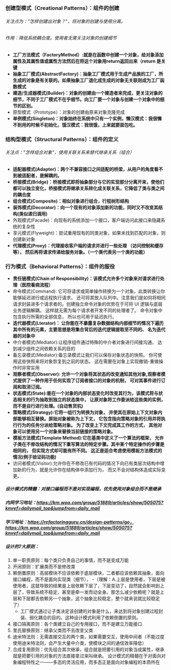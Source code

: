 ### 创建型模式（Creational Patterns）：组件的创建
###### 关注点为："怎样创建出对象？"，将对象的创建与使用分离。
###### 作用：降低系统耦合度。使用者无需关注对象的创建细节
- **工厂方法模式（FactoryMethod）:就是在函数中创建一个对象，给对象添加属性及其属性值或属性方法然后在将这个对象用return返回出来（return 是关键**
- **抽象工厂模式(AbstractFactory)：抽象工厂模式用于生成产品族的工厂，所生成的对象是有关联的。如果抽象工厂退化成生成的对象无关联则成为工厂函数模式**
- **建造/生成器模式(Builder)：对象的创建由一个建造者来完成，更关注对象的细节，不同于工厂模式不在乎细节。向工厂要一个对象与创建一个对象中的细节的区别。**
- 原型模式（Prototype）：对象的创建由原来对象克隆完成
- **单例模式(Singleton)：对象始终在系统中只有一个实例，懒汉模式：我很懒不到用的时候不初始化，饿汉模式：我很饿，上来就要面包吃。**

### 结构型模式（Structural Patterns）：组件的定义
###### 关注点："怎样组合对象"，使用关联关系来替代继承关系（组合）
- **适配器模式(Adapter)：两个不兼容接口之间适配的桥梁，从用户的角度看不到被适配者，是解耦的。**
- **桥接模式(Bridge)：桥接模式即将抽象部分与它的实现部分分离开来，使他们都可以独立变化，桥接模式将继承关系转化成关联关系，它降低了类与类之间的耦合度**
- **组合模式(Composite)：相似对象进行组合，行程树形结构**
- **装饰模式(Decorator)：向一个现有的对象添加新的功能，同时又不改变其结构(类似递归调用)**
- 外观模式(Facade)：向现有的系统添加一个接口，客户端访问此接口来隐藏系统的复杂性
- 享元模式(Flyweight)：尝试重用现有的同类对象，如果未找到匹配的对象，则创建新对象
- **代理模式(Proxy)：代理接收客户端的请求并进行一些处理 （访问控制和缓存等）， 然后再将请求传递给服务对象。（一个类代表另一个类的功能）**

### 行为模式（Behavioral Patterns）：组件的服役
- **责任链模式(Chain of Responsibility)：该模式允许多个对象来对请求进行处理（医院看病流程）**
- 命令模式(Command): 它可将请求或简单操作转换为一个对象。此类转换让你能够延迟进行或远程执行请求， 还可将其放入队列中。注意我们是如何将相同请求封装进多个请求者的。创建独立命令对象的优势在于可将 UI 逻辑与底层业务逻辑解耦。 这样就无需为每个请求者开发不同的处理者了。 命令对象中包含执行所需的全部信息， 所以也可用于延迟执行。
- **迭代器模式(Lterator)： 让你能在不暴露复杂数据结构内部细节的情况下遍历其中所有的元素，主要思想是将集合背后的迭代逻辑提取至不同的、 名为迭代器的对象中**
- 中介者模式(Mediator):让程序组件通过特殊的中介者对象进行间接沟通， 达到减少组件之间依赖关系的目的
- 备忘录模式(Mediator):备忘录模式让我们可以保存对象状态的快照。 你可使用这些快照来将对象恢复到之前的状态。 这在需要在对象上实现撤销-重做操作时非常实用
- **观察者模式(Observer): 允许一个对象将其状态的改变通知其他对象,观察者模式提供了一种作用于任何实现了订阅者接口的对象的机制， 可对其事件进行订阅和取消订阅。**
- **状态模式(State):能在一个对象的内部状态变化时改变其行为，该模式将与状态相关的行为抽取到独立的状态类中， 让原对象将工作委派给这些类的实例， 而不是自行进行处理。(自动售货机)**
- **策略模式(Strategy):它将一组行为转换为对象， 并使其在原始上下文对象内部能够相互替换。原始对象被称为上下文， 它包含指向策略对象的引用并将执行行为的任务分派给策略对象。 为了改变上下文完成其工作的方式， 其他对象可以使用另一个对象来替换当前链接的策略对象。**
- **模板方法模式(Template Method):它在基类中定义了一个算法的框架， 允许子类在不修改结构的情况下重写算法的特定步骤。其中某个特定操作的步骤是相同的， 但实现方式却可能有所不同。 这正是适合考虑使用模板方法模式的情况(例子验证码功能)**
- 访问者模式(Visitor):允许你在不修改已有代码的情况下向已有类层次结构中增加新的行为，就是允许你在结构体中添加行为， 而又不会对结构体造成实际变更。 


##### 设计模式的精髓：对接口编程而不是对实现编程，优先使用对象组合而不是继承
##### 内网学习地址：https://km.woa.com/group/51889/articles/show/505075?kmref=dailymail_top&jumpfrom=daily_mail
##### 学习地址：https://refactoringguru.cn/design-patterns/go，https://km.woa.com/group/51889/articles/show/505075?kmref=dailymail_top&jumpfrom=daily_mail

##### 设计的7大原则：
1. 单一职责原则：每个类只负责自己的事情，而不是变成万能
2. 开闭原则：扩展类而不是修改类
3. 赖倒置原则：高层模块不应该依赖于底层模块，二者都应该依赖其抽象，面向接口编程，而不是面向实现类（细节），
    -（理解：A.上层是使用者，下层是被使用者，这就导致的结果是上层依赖下层了，下层变动了，自然就会影响到上层了，导致系统不稳定，甚至是牵一发而动全身。那怎么减少依赖呢？就是上层和下层都去依赖另一个抽象，这个抽象比较稳定，整个就来说就比较稳定了）
    - 工厂模式通过让子类决定该创建的对象是什么，来达到将对象创建过程封装、弱化耦合的目的。这种设计模式利用了依赖倒置的原则。
4. 接口隔离原则：各个类建立自己的专用接口，而不是建立万能接口
5. 里氏替换原则：继承父类而不去改变父类 
6. 迪米特法则：无需直接交互的两个类，如果需要交互，使用中间者（不能过度使用迪米特法则，会产生大量中介类，使模块之间的通信效率降低）
7. 合成复用原则：优先组合其次继承，组合就是把要引用的对象当成属性，继承就是把要引用的对象的方法直接拿过来叫继承。
设计模式的精髓在于对面向对象编程特性之一——多态的灵活应用，而多态正是面向对象编程的本质所在


    
    
            